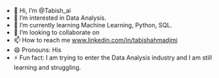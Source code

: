 - 👋 Hi, I’m @Tabish_ai
- 👀 I’m interested in Data Analysis.
- 🌱 I’m currently learning Machine Learning, Python, SQL.
- 💞️ I’m looking to collaborate on 
- 📫 How to reach me www.linkedin.com/in/tabishahmadjmi
- 😄 Pronouns: His
- ⚡ Fun fact: I am trying to enter the Data Analysis industry and I am still learning and struggling.

<!---
Tabish-ai/Tabish-ai is a ✨ special ✨ repository because its `README.md` (this file) appears on your GitHub profile.
You can click the Preview link to take a look at your changes.
--->
